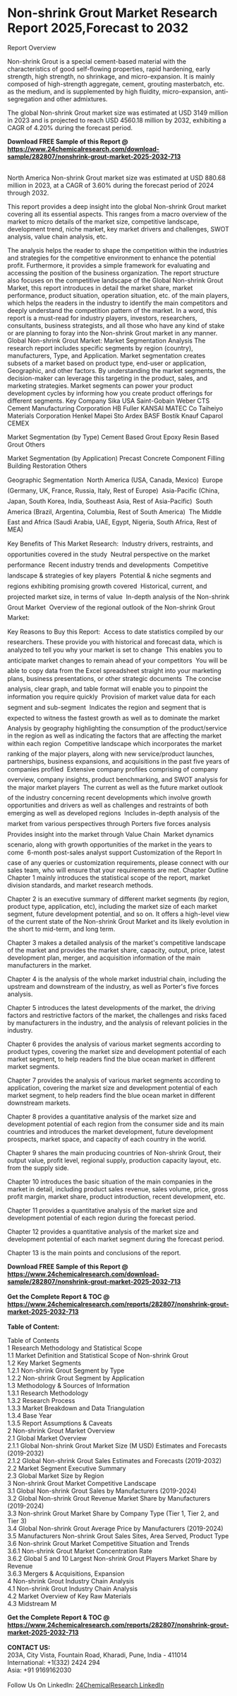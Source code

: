 <h1>Non-shrink Grout Market Research Report 2025,Forecast to 2032</h1><p>Report Overview</p><p>
Non-shrink Grout is a special cement-based material with the characteristics of good self-flowing properties, rapid hardening, early strength, high strength, no shrinkage, and micro-expansion. It is mainly composed of high-strength aggregate, cement, grouting masterbatch, etc. as the medium, and is supplemented by high fluidity, micro-expansion, anti-segregation and other admixtures.</p><p>
The global Non-shrink Grout market size was estimated at USD 3149 million in 2023 and is projected to reach USD 4560.18 million by 2032, exhibiting a CAGR of 4.20% during the forecast period.</p><div><b>Download FREE Sample of this Report @ 
            <a href="https://www.24chemicalresearch.com/download-sample/282807/nonshrink-grout-market-2025-2032-713">
            https://www.24chemicalresearch.com/download-sample/282807/nonshrink-grout-market-2025-2032-713</a></b></div><br><p>
North America Non-shrink Grout market size was estimated at USD 880.68 million in 2023, at a CAGR of 3.60% during the forecast period of 2024 through 2032.</p><p>
This report provides a deep insight into the global Non-shrink Grout market covering all its essential aspects. This ranges from a macro overview of the market to micro details of the market size, competitive landscape, development trend, niche market, key market drivers and challenges, SWOT analysis, value chain analysis, etc.</p><p>
The analysis helps the reader to shape the competition within the industries and strategies for the competitive environment to enhance the potential profit. Furthermore, it provides a simple framework for evaluating and accessing the position of the business organization. The report structure also focuses on the competitive landscape of the Global Non-shrink Grout Market, this report introduces in detail the market share, market performance, product situation, operation situation, etc. of the main players, which helps the readers in the industry to identify the main competitors and deeply understand the competition pattern of the market.
In a word, this report is a must-read for industry players, investors, researchers, consultants, business strategists, and all those who have any kind of stake or are planning to foray into the Non-shrink Grout market in any manner.
Global Non-shrink Grout Market: Market Segmentation Analysis
The research report includes specific segments by region (country), manufacturers, Type, and Application. Market segmentation creates subsets of a market based on product type, end-user or application, Geographic, and other factors. By understanding the market segments, the decision-maker can leverage this targeting in the product, sales, and marketing strategies. Market segments can power your product development cycles by informing how you create product offerings for different segments.
Key Company
Sika USA
Saint-Gobain Weber
CTS Cement Manufacturing Corporation
HB Fuller
KANSAI MATEC Co
Taiheiyo Materials Corporation
Henkel
Mapei
Sto
Ardex
BASF
Bostik
Knauf
Caparol
CEMEX</p><p>
Market Segmentation (by Type)
Cement Based Grout
Epoxy Resin Based Grout
Others</p><p>
Market Segmentation (by Application)
Precast Concrete Component Filling
Building Restoration
Others</p><p>
Geographic Segmentation
 North America (USA, Canada, Mexico)
 Europe (Germany, UK, France, Russia, Italy, Rest of Europe)
 Asia-Pacific (China, Japan, South Korea, India, Southeast Asia, Rest of Asia-Pacific)
 South America (Brazil, Argentina, Columbia, Rest of South America)
 The Middle East and Africa (Saudi Arabia, UAE, Egypt, Nigeria, South Africa, Rest of MEA)</p><p>
Key Benefits of This Market Research:
 Industry drivers, restraints, and opportunities covered in the study
 Neutral perspective on the market performance
 Recent industry trends and developments
 Competitive landscape &amp; strategies of key players
 Potential &amp; niche segments and regions exhibiting promising growth covered
 Historical, current, and projected market size, in terms of value
 In-depth analysis of the Non-shrink Grout Market
 Overview of the regional outlook of the Non-shrink Grout Market:</p><p>
Key Reasons to Buy this Report:
 Access to date statistics compiled by our researchers. These provide you with historical and forecast data, which is analyzed to tell you why your market is set to change
 This enables you to anticipate market changes to remain ahead of your competitors
 You will be able to copy data from the Excel spreadsheet straight into your marketing plans, business presentations, or other strategic documents
 The concise analysis, clear graph, and table format will enable you to pinpoint the information you require quickly
 Provision of market value data for each segment and sub-segment
 Indicates the region and segment that is expected to witness the fastest growth as well as to dominate the market
 Analysis by geography highlighting the consumption of the product/service in the region as well as indicating the factors that are affecting the market within each region
 Competitive landscape which incorporates the market ranking of the major players, along with new service/product launches, partnerships, business expansions, and acquisitions in the past five years of companies profiled
 Extensive company profiles comprising of company overview, company insights, product benchmarking, and SWOT analysis for the major market players
 The current as well as the future market outlook of the industry concerning recent developments which involve growth opportunities and drivers as well as challenges and restraints of both emerging as well as developed regions
 Includes in-depth analysis of the market from various perspectives through Porters five forces analysis
 Provides insight into the market through Value Chain
 Market dynamics scenario, along with growth opportunities of the market in the years to come
 6-month post-sales analyst support
Customization of the Report
In case of any queries or customization requirements, please connect with our sales team, who will ensure that your requirements are met.
Chapter Outline
Chapter 1 mainly introduces the statistical scope of the report, market division standards, and market research methods.</p><p>
Chapter 2 is an executive summary of different market segments (by region, product type, application, etc), including the market size of each market segment, future development potential, and so on. It offers a high-level view of the current state of the Non-shrink Grout Market and its likely evolution in the short to mid-term, and long term.</p><p>
Chapter 3 makes a detailed analysis of the market's competitive landscape of the market and provides the market share, capacity, output, price, latest development plan, merger, and acquisition information of the main manufacturers in the market.</p><p>
Chapter 4 is the analysis of the whole market industrial chain, including the upstream and downstream of the industry, as well as Porter's five forces analysis.</p><p>
Chapter 5 introduces the latest developments of the market, the driving factors and restrictive factors of the market, the challenges and risks faced by manufacturers in the industry, and the analysis of relevant policies in the industry.</p><p>
Chapter 6 provides the analysis of various market segments according to product types, covering the market size and development potential of each market segment, to help readers find the blue ocean market in different market segments.</p><p>
Chapter 7 provides the analysis of various market segments according to application, covering the market size and development potential of each market segment, to help readers find the blue ocean market in different downstream markets.</p><p>
Chapter 8 provides a quantitative analysis of the market size and development potential of each region from the consumer side and its main countries and introduces the market development, future development prospects, market space, and capacity of each country in the world.</p><p>
Chapter 9 shares the main producing countries of Non-shrink Grout, their output value, profit level, regional supply, production capacity layout, etc. from the supply side.</p><p>
Chapter 10 introduces the basic situation of the main companies in the market in detail, including product sales revenue, sales volume, price, gross profit margin, market share, product introduction, recent development, etc.</p><p>
Chapter 11 provides a quantitative analysis of the market size and development potential of each region during the forecast period.</p><p>
Chapter 12 provides a quantitative analysis of the market size and development potential of each market segment during the forecast period.</p><p>
Chapter 13 is the main points and conclusions of the report.</p><p>
</p><div><b>Download FREE Sample of this Report @ 
            <a href="https://www.24chemicalresearch.com/download-sample/282807/nonshrink-grout-market-2025-2032-713">
            https://www.24chemicalresearch.com/download-sample/282807/nonshrink-grout-market-2025-2032-713</a></b></div><br><div><b>Get the Complete Report & TOC @ 
            <a href="https://www.24chemicalresearch.com/reports/282807/nonshrink-grout-market-2025-2032-713">
            https://www.24chemicalresearch.com/reports/282807/nonshrink-grout-market-2025-2032-713</a></b></div><br>
            <b>Table of Content:</b><p>Table of Contents<br />
1 Research Methodology and Statistical Scope<br />
1.1 Market Definition and Statistical Scope of Non-shrink Grout<br />
1.2 Key Market Segments<br />
1.2.1 Non-shrink Grout Segment by Type<br />
1.2.2 Non-shrink Grout Segment by Application<br />
1.3 Methodology & Sources of Information<br />
1.3.1 Research Methodology<br />
1.3.2 Research Process<br />
1.3.3 Market Breakdown and Data Triangulation<br />
1.3.4 Base Year<br />
1.3.5 Report Assumptions & Caveats<br />
2 Non-shrink Grout Market Overview<br />
2.1 Global Market Overview<br />
2.1.1 Global Non-shrink Grout Market Size (M USD) Estimates and Forecasts (2019-2032)<br />
2.1.2 Global Non-shrink Grout Sales Estimates and Forecasts (2019-2032)<br />
2.2 Market Segment Executive Summary<br />
2.3 Global Market Size by Region<br />
3 Non-shrink Grout Market Competitive Landscape<br />
3.1 Global Non-shrink Grout Sales by Manufacturers (2019-2024)<br />
3.2 Global Non-shrink Grout Revenue Market Share by Manufacturers (2019-2024)<br />
3.3 Non-shrink Grout Market Share by Company Type (Tier 1, Tier 2, and Tier 3)<br />
3.4 Global Non-shrink Grout Average Price by Manufacturers (2019-2024)<br />
3.5 Manufacturers Non-shrink Grout Sales Sites, Area Served, Product Type<br />
3.6 Non-shrink Grout Market Competitive Situation and Trends<br />
3.6.1 Non-shrink Grout Market Concentration Rate<br />
3.6.2 Global 5 and 10 Largest Non-shrink Grout Players Market Share by Revenue<br />
3.6.3 Mergers & Acquisitions, Expansion<br />
4 Non-shrink Grout Industry Chain Analysis<br />
4.1 Non-shrink Grout Industry Chain Analysis<br />
4.2 Market Overview of Key Raw Materials<br />
4.3 Midstream M</p><div><b>Get the Complete Report & TOC @ 
            <a href="https://www.24chemicalresearch.com/reports/282807/nonshrink-grout-market-2025-2032-713">
            https://www.24chemicalresearch.com/reports/282807/nonshrink-grout-market-2025-2032-713</a></b></div><br><b>CONTACT US:</b><br>
            203A, City Vista, Fountain Road, Kharadi, Pune, India - 411014<br>
            International: +1(332) 2424 294<br>
            Asia: +91 9169162030 <br><br>
            Follow Us On LinkedIn: <a href="https://www.linkedin.com/company/24chemicalresearch/">24ChemicalResearch LinkedIn</a>